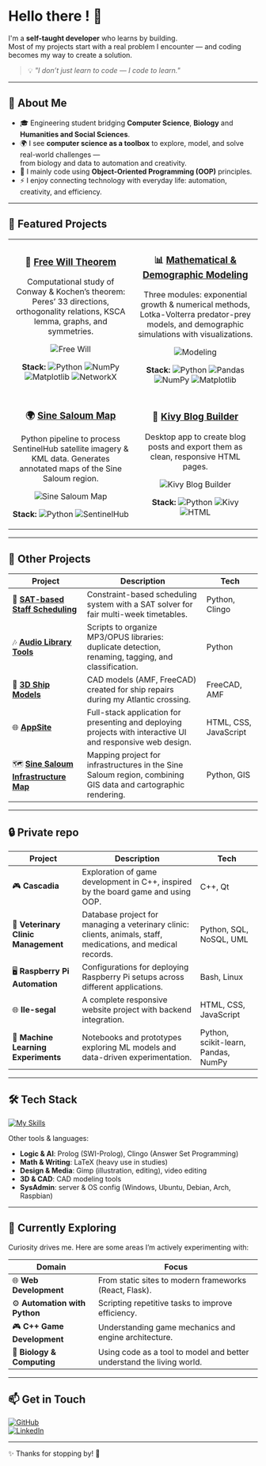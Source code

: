 # Hello there ! 👋  

I'm a **self-taught developer** who learns by building.  
Most of my projects start with a real problem I encounter — and coding becomes my way to create a solution.  

> 💡 *"I don’t just learn to code — I code to learn."*  

---

## 🚀 About Me  

- 🎓 Engineering student bridging **Computer Science**, **Biology** and **Humanities and Social Sciences**.  
- 🌍 I see **computer science as a toolbox** to explore, model, and solve real-world challenges —  
  from biology and data to automation and creativity.  
- 🔭 I mainly code using **Object-Oriented Programming (OOP)** principles.  
- ⚡ I enjoy connecting technology with everyday life: automation, creativity, and efficiency.  

---

## 🌟 Featured Projects

<div align="center">

<table>
<tr>
<td width="50%" align="center">

### 🧮 [Free Will Theorem](https://github.com/yan-sln/Free-Will-Theorem)

Computational study of Conway & Kochen’s theorem: Peres’ 33 directions, orthogonality relations, KSCA lemma, graphs, and symmetries.

![Free Will](https://github.com/Toppics/Directions-de-Peres/assets/110732997/8f579ba4-638a-4ebc-9111-4a110a95d5b7)

**Stack:** ![Python](https://img.shields.io/badge/-Python-3776AB?logo=python\&logoColor=white) ![NumPy](https://img.shields.io/badge/-NumPy-013243?logo=numpy\&logoColor=white) ![Matplotlib](https://img.shields.io/badge/-Matplotlib-11557c?logo=python\&logoColor=white) ![NetworkX](https://img.shields.io/badge/-NetworkX-1f77b4?logo=python\&logoColor=white)

</td>
<td width="50%" align="center">

### 📊 [Mathematical & Demographic Modeling](https://github.com/yan-sln/MT39--Mathematical-Demographic-Modeling-Project)

Three modules: exponential growth & numerical methods, Lotka-Volterra predator-prey models, and demographic simulations with visualizations.

![Modeling](https://github.com/Toppics/MT39/assets/110732997/304ede61-cc83-4245-8d09-1f043fb8f5b8)

**Stack:** ![Python](https://img.shields.io/badge/-Python-3776AB?logo=python\&logoColor=white) ![Pandas](https://img.shields.io/badge/-Pandas-150458?logo=pandas\&logoColor=white) ![NumPy](https://img.shields.io/badge/-NumPy-013243?logo=numpy\&logoColor=white) ![Matplotlib](https://img.shields.io/badge/-Matplotlib-11557c?logo=python\&logoColor=white)

</td>
</tr>

<tr>
<td width="50%" align="center">

### 🌍 [Sine Saloum Map](https://github.com/yan-sln/Sine-Saloum-Map)

Python pipeline to process SentinelHub satellite imagery & KML data.
Generates annotated maps of the Sine Saloum region.

![Sine Saloum Map](https://user-images.githubusercontent.com/110732997/220370356-804d294e-cd22-4a8b-aaeb-c1270a721d2c.png)

**Stack:** ![Python](https://img.shields.io/badge/-Python-3776AB?logo=python\&logoColor=white) ![SentinelHub](https://img.shields.io/badge/-SentinelHub-11557c?logo=python\&logoColor=white)

</td>
<td width="50%" align="center">

### 📰 [Kivy Blog Builder](https://github.com/yan-sln/kivy-blog-builder)

Desktop app to create blog posts and export them as clean, responsive HTML pages.

![Kivy Blog Builder](https://github.com/user-attachments/assets/3b3f3cc4-2772-4024-8d04-1a913c5aa4b4)

**Stack:** ![Python](https://img.shields.io/badge/-Python-3776AB?logo=python\&logoColor=white) ![Kivy](https://img.shields.io/badge/-Kivy-ff9900?logo=python\&logoColor=white) ![HTML](https://img.shields.io/badge/-HTML-E34F26?logo=html5\&logoColor=white)

</td>
</tr>
</table>

</div>

---

## 🧩 Other Projects

| Project                                                                                                      | Description                                                                                                   | Tech                  |
| ------------------------------------------------------------------------------------------------------------ | ------------------------------------------------------------------------------------------------------------- | --------------------- |
| 📅 [**SAT-based Staff Scheduling**](https://github.com/yan-sln/sat-planning)                                 | Constraint-based scheduling system with a SAT solver for fair multi-week timetables.                          | Python, Clingo        |
| 🎶 [**Audio Library Tools**](https://github.com/yan-sln/MP3-Co)                                              | Scripts to organize MP3/OPUS libraries: duplicate detection, renaming, tagging, and classification.           | Python                |
| 🚢 [**3D Ship Models**](https://github.com/yan-sln/Nautical3DModels)                                         | CAD models (AMF, FreeCAD) created for ship repairs during my Atlantic crossing.                               | FreeCAD, AMF          |
| 🌐 [**AppSite**](https://github.com/yan-sln/AppSite)                                                         | Full-stack application for presenting and deploying projects with interactive UI and responsive web design.   | HTML, CSS, JavaScript |
| 🗺️ [**Sine Saloum Infrastructure Map**](https://github.com/yan-sln/Sine-Saloum-infrastructures-map-project) | Mapping project for infrastructures in the Sine Saloum region, combining GIS data and cartographic rendering. | Python, GIS           |

---

## 🔒 Private repo

| Project                                                    | Description                                                                                                   | Tech                                |
| ---------------------------------------------------------- | ------------------------------------------------------------------------------------------------------------- | ----------------------------------- |
| 🎮 **Cascadia**                                            | Exploration of game development in C++, inspired by the board game and using OOP.                             | C++, Qt                             |
| 🐾 **Veterinary Clinic Management**                        | Database project for managing a veterinary clinic: clients, animals, staff, medications, and medical records. | Python, SQL, NoSQL, UML             |
| 🖥️ **Raspberry Pi Automation**                             | Configurations for deploying Raspberry Pi setups across different applications.                               | Bash, Linux                         |
| 🌐 **Ile-segal**                                           | A complete responsive website project with backend integration.                                               | HTML, CSS, JavaScript               |
| 🤖 **Machine Learning Experiments**                        | Notebooks and prototypes exploring ML models and data-driven experimentation.                                 | Python, scikit-learn, Pandas, NumPy |

---

## 🛠️ Tech Stack  

[![My Skills](https://skillicons.dev/icons?i=python,cpp,js,html,css,git,linux,arduino,figma,mysql,r,raspberrypi&perline=7)](https://skillicons.dev)  

Other tools & languages:  
- **Logic & AI**: Prolog (SWI-Prolog), Clingo (Answer Set Programming)  
- **Math & Writing**: LaTeX (heavy use in studies)  
- **Design & Media**: Gimp (illustration, editing), video editing  
- **3D & CAD**: CAD modeling tools  
- **SysAdmin**: server & OS config (Windows, Ubuntu, Debian, Arch, Raspbian)  

---

## 🌱 Currently Exploring  

Curiosity drives me. Here are some areas I’m actively experimenting with:  

| Domain | Focus |
|--------|-------|
| 🌐 **Web Development** | From static sites to modern frameworks (React, Flask). |
| ⚙️ **Automation with Python** | Scripting repetitive tasks to improve efficiency. |
| 🎮 **C++ Game Development** | Understanding game mechanics and engine architecture. |
| 🧬 **Biology & Computing** | Using code as a tool to model and better understand the living world. |

---

## 📫 Get in Touch  

[![GitHub](https://img.shields.io/badge/GitHub-Yan--Sln-181717?logo=github)](https://github.com/yan-sln)  
[![LinkedIn](https://img.shields.io/badge/LinkedIn-Yan--Sln-0A66C2?logo=linkedin)](https://www.linkedin.com/in/yan-sln)   

---

✨ Thanks for stopping by! 🚀  
